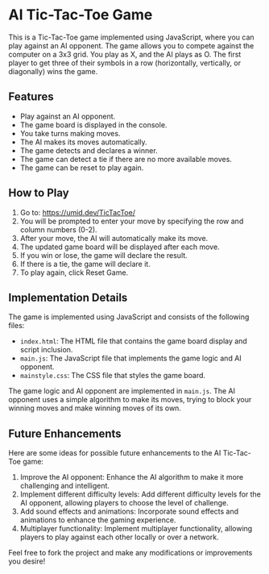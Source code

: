 # AI Tic-Tac-Toe Game

This is a Tic-Tac-Toe game implemented using JavaScript, where you can play against an AI opponent. The game allows you to compete against the computer on a 3x3 grid. You play as X, and the AI plays as O. The first player to get three of their symbols in a row (horizontally, vertically, or diagonally) wins the game.

## Features

- Play against an AI opponent.
- The game board is displayed in the console.
- You take turns making moves.
- The AI makes its moves automatically.
- The game detects and declares a winner.
- The game can detect a tie if there are no more available moves.
- The game can be reset to play again.

## How to Play

1. Go to: https://umid.dev/TicTacToe/
2. You will be prompted to enter your move by specifying the row and column numbers (0-2).
3. After your move, the AI will automatically make its move.
4. The updated game board will be displayed after each move.
5. If you win or lose, the game will declare the result.
6. If there is a tie, the game will declare it.
7. To play again, click Reset Game.

## Implementation Details

The game is implemented using JavaScript and consists of the following files:

- `index.html`: The HTML file that contains the game board display and script inclusion.
- `main.js`: The JavaScript file that implements the game logic and AI opponent.
- `mainstyle.css`: The CSS file that styles the game board.

The game logic and AI opponent are implemented in `main.js`. The AI opponent uses a simple algorithm to make its moves, trying to block your winning moves and make winning moves of its own.

## Future Enhancements

Here are some ideas for possible future enhancements to the AI Tic-Tac-Toe game:

1. Improve the AI opponent: Enhance the AI algorithm to make it more challenging and intelligent.
2. Implement different difficulty levels: Add different difficulty levels for the AI opponent, allowing players to choose the level of challenge.
3. Add sound effects and animations: Incorporate sound effects and animations to enhance the gaming experience.
4. Multiplayer functionality: Implement multiplayer functionality, allowing players to play against each other locally or over a network.

Feel free to fork the project and make any modifications or improvements you desire!
